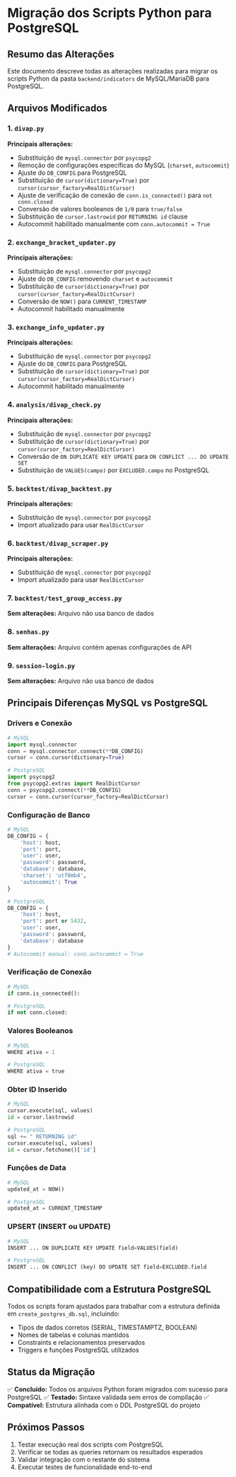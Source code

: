 # Migração dos Scripts Python para PostgreSQL

## Resumo das Alterações

Este documento descreve todas as alterações realizadas para migrar os scripts Python da pasta `backend/indicators` de MySQL/MariaDB para PostgreSQL.

## Arquivos Modificados

### 1. `divap.py`
**Principais alterações:**
- Substituição de `mysql.connector` por `psycopg2`
- Remoção de configurações específicas do MySQL (`charset`, `autocommit`)
- Ajuste do `DB_CONFIG` para PostgreSQL
- Substituição de `cursor(dictionary=True)` por `cursor(cursor_factory=RealDictCursor)`
- Ajuste de verificação de conexão de `conn.is_connected()` para `not conn.closed`
- Conversão de valores booleanos de `1/0` para `true/false`
- Substituição de `cursor.lastrowid` por `RETURNING id` clause
- Autocommit habilitado manualmente com `conn.autocommit = True`

### 2. `exchange_bracket_updater.py`
**Principais alterações:**
- Substituição de `mysql.connector` por `psycopg2`
- Ajuste do `DB_CONFIG` removendo `charset` e `autocommit`
- Substituição de `cursor(dictionary=True)` por `cursor(cursor_factory=RealDictCursor)`
- Conversão de `NOW()` para `CURRENT_TIMESTAMP`
- Autocommit habilitado manualmente

### 3. `exchange_info_updater.py`
**Principais alterações:**
- Substituição de `mysql.connector` por `psycopg2`
- Ajuste do `DB_CONFIG` para PostgreSQL
- Substituição de `cursor(dictionary=True)` por `cursor(cursor_factory=RealDictCursor)`
- Autocommit habilitado manualmente

### 4. `analysis/divap_check.py`
**Principais alterações:**
- Substituição de `mysql.connector` por `psycopg2`
- Substituição de `cursor(dictionary=True)` por `cursor(cursor_factory=RealDictCursor)`
- Conversão de `ON DUPLICATE KEY UPDATE` para `ON CONFLICT ... DO UPDATE SET`
- Substituição de `VALUES(campo)` por `EXCLUDED.campo` no PostgreSQL

### 5. `backtest/divap_backtest.py`
**Principais alterações:**
- Substituição de `mysql.connector` por `psycopg2`
- Import atualizado para usar `RealDictCursor`

### 6. `backtest/divap_scraper.py`
**Principais alterações:**
- Substituição de `mysql.connector` por `psycopg2`
- Import atualizado para usar `RealDictCursor`

### 7. `backtest/test_group_access.py`
**Sem alterações:** Arquivo não usa banco de dados

### 8. `senhas.py`
**Sem alterações:** Arquivo contém apenas configurações de API

### 9. `session-login.py`
**Sem alterações:** Arquivo não usa banco de dados

## Principais Diferenças MySQL vs PostgreSQL

### Drivers e Conexão
```python
# MySQL
import mysql.connector
conn = mysql.connector.connect(**DB_CONFIG)
cursor = conn.cursor(dictionary=True)

# PostgreSQL
import psycopg2
from psycopg2.extras import RealDictCursor
conn = psycopg2.connect(**DB_CONFIG)
cursor = conn.cursor(cursor_factory=RealDictCursor)
```

### Configuração de Banco
```python
# MySQL
DB_CONFIG = {
    'host': host,
    'port': port,
    'user': user,
    'password': password,
    'database': database,
    'charset': 'utf8mb4',
    'autocommit': True
}

# PostgreSQL
DB_CONFIG = {
    'host': host,
    'port': port or 5432,
    'user': user,
    'password': password,
    'database': database
}
# Autocommit manual: conn.autocommit = True
```

### Verificação de Conexão
```python
# MySQL
if conn.is_connected():

# PostgreSQL
if not conn.closed:
```

### Valores Booleanos
```python
# MySQL
WHERE ativa = 1

# PostgreSQL
WHERE ativa = true
```

### Obter ID Inserido
```python
# MySQL
cursor.execute(sql, values)
id = cursor.lastrowid

# PostgreSQL
sql += " RETURNING id"
cursor.execute(sql, values)
id = cursor.fetchone()['id']
```

### Funções de Data
```python
# MySQL
updated_at = NOW()

# PostgreSQL
updated_at = CURRENT_TIMESTAMP
```

### UPSERT (INSERT ou UPDATE)
```python
# MySQL
INSERT ... ON DUPLICATE KEY UPDATE field=VALUES(field)

# PostgreSQL
INSERT ... ON CONFLICT (key) DO UPDATE SET field=EXCLUDED.field
```

## Compatibilidade com a Estrutura PostgreSQL

Todos os scripts foram ajustados para trabalhar com a estrutura definida em `create_postgres_db.sql`, incluindo:

- Tipos de dados corretos (SERIAL, TIMESTAMPTZ, BOOLEAN)
- Nomes de tabelas e colunas mantidos
- Constraints e relacionamentos preservados
- Triggers e funções PostgreSQL utilizados

## Status da Migração

✅ **Concluído:** Todos os arquivos Python foram migrados com sucesso para PostgreSQL
✅ **Testado:** Sintaxe validada sem erros de compilação
✅ **Compatível:** Estrutura alinhada com o DDL PostgreSQL do projeto

## Próximos Passos

1. Testar execução real dos scripts com PostgreSQL
2. Verificar se todas as queries retornam os resultados esperados
3. Validar integração com o restante do sistema
4. Executar testes de funcionalidade end-to-end
